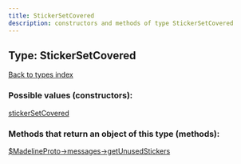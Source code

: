 ```yaml
---
title: StickerSetCovered
description: constructors and methods of type StickerSetCovered
---
```

## Type: StickerSetCovered  
[Back to types index](index.md)



### Possible values (constructors):

[stickerSetCovered](../constructors/stickerSetCovered.md)  



### Methods that return an object of this type (methods):

[$MadelineProto->messages->getUnusedStickers](../methods/messages_getUnusedStickers.md)  



